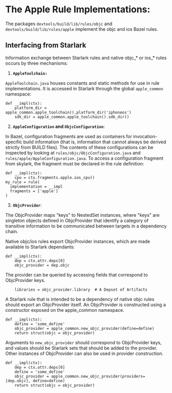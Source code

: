 # The Apple Rule Implementations:
The packages `devtools/build/lib/rules/objc` and
`devtools/build/lib/rules/apple` implement the objc and ios Bazel rules.

## Interfacing from Starlark

Information exchange between Starlark rules and native objc_* or ios_* rules
occurs by three mechanisms:

1) **`AppleToolchain:`**

`AppleToolchain.java` houses constants and static methods for use in rule
implementations.  It is accessed in Starlark through the global `apple_common`
namespace:

```
def __impl(ctx):
    platform_dir = apple_common.apple_toolchain().platform_dir('iphoneos')
    sdk_dir = apple_common.apple_toolchain().sdk_dir()
```

2) **`AppleConfiguration` and `ObjcConfiguration`**:

In Bazel, configuration fragments are used as containers for invocation-specific
build information (that is, information that cannot always be derived strictly
from BUILD files).  The contents of these configurations can be inspected by
looking at `rules/objc/ObjcConfiguration.java` and
`rules/apple/AppleConfiguration.java`.  To access a configuration fragment from
skylark, the fragment must be declared in the rule definition:

```
def __impl(ctx):
    cpu = ctx.fragments.apple.ios_cpu()
my_rule = rule(
  implementation = __impl
  fragments = ['apple']
)
```

3) **`ObjcProvider`**:

The ObjcProvider maps "keys" to NestedSet instances, where "keys" are singleton
objects defined in ObjcProvider that identify a category of transitive
information to be communicated between targets in a dependency chain.

Native objc/ios rules export ObjcProvider instances, which are made available
to Starlark dependants:

```
def __impl(ctx):
    dep = ctx.attr.deps[0]
    objc_provider = dep.objc
```

The provider can be queried by accessing fields that correspond to ObjcProvider
keys.

```
    libraries = objc_provider.library  # A Depset of Artifacts
```

A Starlark rule that is intended to be a dependency of native objc rules should
export an ObjcProvider itself.  An ObjcProvider is constructed using a
constructor exposed on the apple_common namespace.

```
def __impl(ctx):
    define = 'some_define'
    objc_provider = apple_common.new_objc_provider(define=define)
    return struct(objc = objc_provider)
```

Arguments to `new_objc_provider` should correspond to ObjcProvider keys, and
values should be Starlark sets that should be added to the provider. Other
instances of ObjcProvider can also be used in provider construction.

```
def __impl(ctx):
    dep = ctx.attr.deps[0]
    define = 'some_define'
    objc_provider = apple_common.new_objc_provider(providers=[dep.objc], define=define)
    return struct(objc = objc_provider)
```
